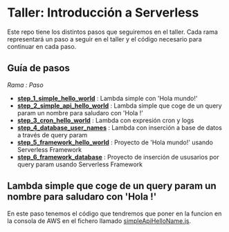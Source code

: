 # Taller: Introducción a Serverless

Este repo tiene los distintos pasos que seguiremos en el taller.
Cada rama representará un paso a seguir en el taller y el código
necesario para continuar en cada paso.

## Guía de pasos

_Rama : Paso_

- **[step_1_simple_hello_world](https://github.com/jotamusik/serverless-intro-workshop/tree/step_1_simple_hello_world)** : Lambda simple con 'Hola mundo!'
- **[step_2_simple_api_hello_world](https://github.com/jotamusik/serverless-intro-workshop/tree/step_2_simple_api_hello_world)** : Lambda simple que coge de un query param un nombre para saludaro con 'Hola <nombre>!'
- **[step_3_cron_hello_world](https://github.com/jotamusik/serverless-intro-workshop/tree/step_3_cron_hello_world)** : Lambda con expresión cron y logs
- **[step_4_database_user_names](https://github.com/jotamusik/serverless-intro-workshop/tree/step_4_database_user_names)** : Lambda con inserción a base de datos a través de query param
- **[step_5_framework_hello_world](https://github.com/jotamusik/serverless-intro-workshop/tree/step_5_framework_hello_world)** : Proyecto de 'Hola mundo!' usando Serverless Framework
- **[step_6_framework_database](https://github.com/jotamusik/serverless-intro-workshop/tree/step_6_framework_database)** : Proyecto de inserción de ususarios por query param usando Serverless Framework

## Lambda simple que coge de un query param un nombre para saludaro con 'Hola <nombre>!'
En este paso tenemos el código que tendremos que poner en la funcion en la consola de AWS en el fichero llamado [simpleApiHelloName.js](./src/simpleApiHelloName.js).
